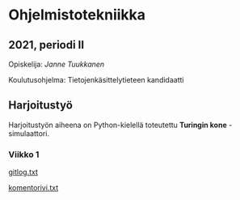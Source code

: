 # Ohjelmistotekniikka
## 2021, periodi II

Opiskelija: *Janne Tuukkanen*

Koulutusohjelma: Tietojenkäsittelytieteen kandidaatti

## Harjoitustyö
Harjoitustyön aiheena on Python-kielellä toteutettu **Turingin kone** -simulaattori.

### Viikko 1
[gitlog.txt](https://github.com/jatufin/ot-harjoitustyo/blob/master/laskarit/viikko1/gitlog.txt)

[komentorivi.txt](https://github.com/jatufin/ot-harjoitustyo/blob/master/laskarit/viikko1/komentorivi.txt)
